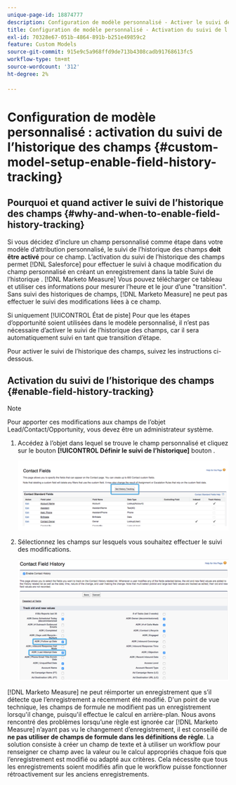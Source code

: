 ```yaml
---
unique-page-id: 18874777
description: Configuration de modèle personnalisé - Activer le suivi de l’historique des champs - [!DNL Marketo Measure]
title: Configuration de modèle personnalisé - Activation du suivi de l’historique des champs
exl-id: 70328e67-051b-4864-891b-b251e49859c2
feature: Custom Models
source-git-commit: 915e9c5a968ffd9de713b4308cadb91768613fc5
workflow-type: tm+mt
source-wordcount: '312'
ht-degree: 2%

---
```


# Configuration de modèle personnalisé : activation du suivi de l’historique des champs {#custom-model-setup-enable-field-history-tracking}

## Pourquoi et quand activer le suivi de l’historique des champs {#why-and-when-to-enable-field-history-tracking}

Si vous décidez d’inclure un champ personnalisé comme étape dans votre modèle d’attribution personnalisé, le suivi de l’historique des champs **doit être activé** pour ce champ. L’activation du suivi de l’historique des champs permet [!DNL Salesforce] pour effectuer le suivi à chaque modification du champ personnalisé en créant un enregistrement dans la table Suivi de l’historique . [!DNL Marketo Measure] Vous pouvez télécharger ce tableau et utiliser ces informations pour mesurer l’heure et le jour d’une &quot;transition&quot;. Sans suivi des historiques de champs, [!DNL Marketo Measure] ne peut pas effectuer le suivi des modifications liées à ce champ.

Si uniquement [!UICONTROL État de piste] Pour que les étapes d’opportunité soient utilisées dans le modèle personnalisé, il n’est pas nécessaire d’activer le suivi de l’historique des champs, car il sera automatiquement suivi en tant que transition d’étape.

Pour activer le suivi de l’historique des champs, suivez les instructions ci-dessous.

## Activation du suivi de l’historique des champs {#enable-field-history-tracking}

>[!NOTE]
>
>Pour apporter ces modifications aux champs de l’objet Lead/Contact/Opportunity, vous devez être un administrateur système.

1. Accédez à l’objet dans lequel se trouve le champ personnalisé et cliquez sur le bouton **[!UICONTROL Définir le suivi de l’historique]** bouton .

   ![](assets/1.png)

1. Sélectionnez les champs sur lesquels vous souhaitez effectuer le suivi des modifications.

   ![](assets/2.png)

[!DNL Marketo Measure] ne peut réimporter un enregistrement que s’il détecte que l’enregistrement a récemment été modifié. D&#39;un point de vue technique, les champs de formule ne modifient pas un enregistrement lorsqu&#39;il change, puisqu&#39;il effectue le calcul en arrière-plan. Nous avons rencontré des problèmes lorsqu’une règle est ignorée car [!DNL Marketo Measure] n’ayant pas vu le changement d’enregistrement, il est conseillé de **ne pas utiliser de champs de formule dans les définitions de règle**. La solution consiste à créer un champ de texte et à utiliser un workflow pour renseigner ce champ avec la valeur ou le calcul appropriés chaque fois que l’enregistrement est modifié ou adapté aux critères. Cela nécessite que tous les enregistrements soient modifiés afin que le workflow puisse fonctionner rétroactivement sur les anciens enregistrements.
